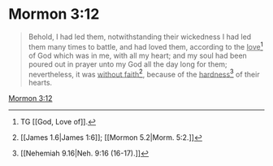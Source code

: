 # Mormon 3:12

> Behold, I had led them, notwithstanding their wickedness I had led them many times to battle, and had loved them, according to the <u>love</u>[^a] of God which was in me, with all my heart; and my soul had been poured out in prayer unto my God all the day long for them; nevertheless, it was <u>without faith</u>[^b], because of the <u>hardness</u>[^c] of their hearts.

[Mormon 3:12](https://www.churchofjesuschrist.org/study/scriptures/bofm/morm/3?lang=eng&id=p12#p12)


[^a]: TG [[God, Love of]].
[^b]: [[James 1.6|James 1:6]]; [[Mormon 5.2|Morm. 5:2.]]
[^c]: [[Nehemiah 9.16|Neh. 9:16 (16-17).]]
